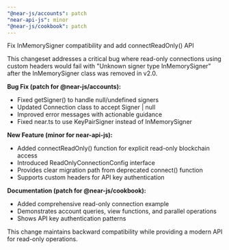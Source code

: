 ```yaml
---
"@near-js/accounts": patch
"near-api-js": minor
"@near-js/cookbook": patch
---
```


Fix InMemorySigner compatibility and add connectReadOnly() API

This changeset addresses a critical bug where read-only connections using custom headers would fail with "Unknown signer type InMemorySigner" after the InMemorySigner class was removed in v2.0.

**Bug Fix (patch for @near-js/accounts):**
- Fixed getSigner() to handle null/undefined signers
- Updated Connection class to accept Signer | null
- Improved error messages with actionable guidance
- Fixed near.ts to use KeyPairSigner instead of InMemorySigner

**New Feature (minor for near-api-js):**
- Added connectReadOnly() function for explicit read-only blockchain access
- Introduced ReadOnlyConnectionConfig interface
- Provides clear migration path from deprecated connect() function
- Supports custom headers for API key authentication

**Documentation (patch for @near-js/cookbook):**
- Added comprehensive read-only connection example
- Demonstrates account queries, view functions, and parallel operations
- Shows API key authentication patterns

This change maintains backward compatibility while providing a modern API for read-only operations.
